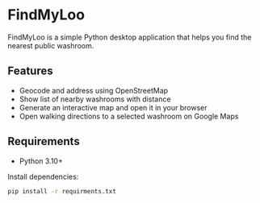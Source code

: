 # FindMyLoo

FindMyLoo is a simple Python desktop application that helps you find the nearest public washroom.

## Features

- Geocode and address using OpenStreetMap
- Show list of nearby washrooms with distance
- Generate an interactive map and open it in your browser
- Open walking directions to a selected washroom on Google Maps

## Requirements

- Python 3.10+

Install dependencies:

```bash
pip install -r requirments.txt